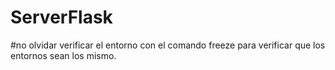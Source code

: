 # ServerFlask

#no olvidar verificar el entorno con el comando freeze para verificar que los entornos sean los mismo.